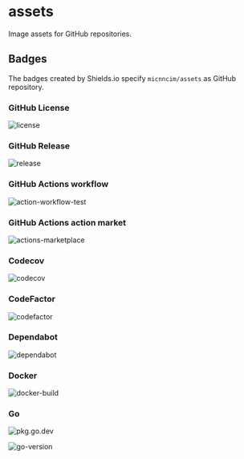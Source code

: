 # assets

Image assets for GitHub repositories.

## Badges

The badges created by Shields.io specify `micnncim/assets` as GitHub repository.

### GitHub License

![license](https://img.shields.io/github/license/micnncim/assets?style=for-the-badge)

### GitHub Release

![release](https://img.shields.io/github/v/release/micnncim/assets?style=for-the-badge&logo=github)

### GitHub Actions workflow

![action-workflow-test](https://img.shields.io/github/workflow/status/micnncim/assets/Test?label=Test&style=for-the-badge&logo=github)

### GitHub Actions action market

![actions-marketplace](https://img.shields.io/badge/marketplace-assets-blue?style=for-the-badge&logo=github)

### Codecov

![codecov](https://img.shields.io/codecov/c/github/micnncim/assets?style=for-the-badge&logo=codecov)

### CodeFactor

![codefactor](https://img.shields.io/codefactor/grade/github/micnncim/assets?logo=codefactor&style=for-the-badge)

### Dependabot

![dependabot](https://img.shields.io/badge/-dependabot-blue?style=for-the-badge&logo=dependabot)

### Docker

![docker-build](https://img.shields.io/docker/cloud/build/micnncim/assets?logo=docker&style=for-the-badge)

### Go

![pkg.go.dev](https://img.shields.io/badge/pkg.go.dev-reference-blue?style=for-the-badge&logo=go)

![go-version](https://img.shields.io/github/go-mod/go-version/micnncim/assets?logo=go&style=for-the-badge)
